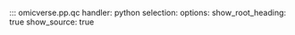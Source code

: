 ::: omicverse.pp.qc
    handler: python
    selection:
        options:
        show_root_heading: true
        show_source: true